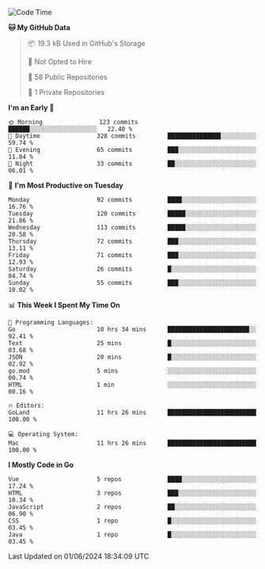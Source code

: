 <!--START_SECTION:waka-->
![Code Time](http://img.shields.io/badge/Code%20Time-1%2C114%20hrs%2059%20mins-blue)

**🐱 My GitHub Data** 

> 📦 19.3 kB Used in GitHub's Storage 
 > 
> 🚫 Not Opted to Hire
 > 
> 📜 58 Public Repositories 
 > 
> 🔑 1 Private Repositories 
 > 
**I'm an Early 🐤** 

```text
🌞 Morning                123 commits         ██████░░░░░░░░░░░░░░░░░░░   22.40 % 
🌆 Daytime                328 commits         ███████████████░░░░░░░░░░   59.74 % 
🌃 Evening                65 commits          ███░░░░░░░░░░░░░░░░░░░░░░   11.84 % 
🌙 Night                  33 commits          ██░░░░░░░░░░░░░░░░░░░░░░░   06.01 % 
```
📅 **I'm Most Productive on Tuesday** 

```text
Monday                   92 commits          ████░░░░░░░░░░░░░░░░░░░░░   16.76 % 
Tuesday                  120 commits         █████░░░░░░░░░░░░░░░░░░░░   21.86 % 
Wednesday                113 commits         █████░░░░░░░░░░░░░░░░░░░░   20.58 % 
Thursday                 72 commits          ███░░░░░░░░░░░░░░░░░░░░░░   13.11 % 
Friday                   71 commits          ███░░░░░░░░░░░░░░░░░░░░░░   12.93 % 
Saturday                 26 commits          █░░░░░░░░░░░░░░░░░░░░░░░░   04.74 % 
Sunday                   55 commits          ███░░░░░░░░░░░░░░░░░░░░░░   10.02 % 
```


📊 **This Week I Spent My Time On** 

```text
💬 Programming Languages: 
Go                       10 hrs 34 mins      ███████████████████████░░   92.41 % 
Text                     25 mins             █░░░░░░░░░░░░░░░░░░░░░░░░   03.68 % 
JSON                     20 mins             █░░░░░░░░░░░░░░░░░░░░░░░░   02.92 % 
go.mod                   5 mins              ░░░░░░░░░░░░░░░░░░░░░░░░░   00.74 % 
HTML                     1 min               ░░░░░░░░░░░░░░░░░░░░░░░░░   00.16 % 

🔥 Editors: 
GoLand                   11 hrs 26 mins      █████████████████████████   100.00 % 

💻 Operating System: 
Mac                      11 hrs 26 mins      █████████████████████████   100.00 % 
```

**I Mostly Code in Go** 

```text
Vue                      5 repos             ████░░░░░░░░░░░░░░░░░░░░░   17.24 % 
HTML                     3 repos             ███░░░░░░░░░░░░░░░░░░░░░░   10.34 % 
JavaScript               2 repos             ██░░░░░░░░░░░░░░░░░░░░░░░   06.90 % 
CSS                      1 repo              █░░░░░░░░░░░░░░░░░░░░░░░░   03.45 % 
Java                     1 repo              █░░░░░░░░░░░░░░░░░░░░░░░░   03.45 % 
```




 Last Updated on 01/06/2024 18:34:09 UTC
<!--END_SECTION:waka-->
